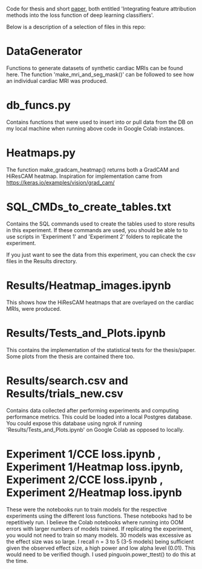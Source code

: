 Code for thesis and short [paper](https://jamescallanan.github.io/assets/ShortPaper.pdf), both entitled 'Integrating feature attribution methods into the loss function of deep learning classifiers'.

Below is a description of a selection of files in this repo:

# DataGenerator

Functions to generate datasets of synthetic cardiac MRIs can be found here.
The function 'make_mri_and_seg_mask()' can be followed to see how an individual cardiac MRI was produced.

# db_funcs.py

Contains functions that were used to insert into or pull data from the DB on my local machine when running above code in Google Colab instances.

# Heatmaps.py

The function make_gradcam_heatmap() returns both a GradCAM and HiResCAM heatmap. Inspiration for implementation came from https://keras.io/examples/vision/grad_cam/

# SQL_CMDs_to_create_tables.txt

Contains the SQL commands used to create the tables used to store results in this experiment. If these commands are used, you should be able to to use scripts in 'Experiment 1' and 'Experiment 2' folders to replicate the experiment.

If you just want to see the data from this experiment, you can check the csv files in the Results directory.

# Results/Heatmap_images.ipynb

This shows how the HiResCAM heatmaps that are overlayed on the cardiac MRIs, were produced.

# Results/Tests_and_Plots.ipynb

This contains the implementation of the statistical tests for the thesis/paper. Some plots from the thesis are contained there too.

# Results/search.csv and Results/trials_new.csv

Contains data collected after performing experiments and computing performance metrics. This could be loaded into a local Postgres database. You could expose this database using ngrok if running 'Results/Tests_and_Plots.ipynb' on Google Colab as opposed to locally.


# Experiment 1/CCE loss.ipynb , Experiment 1/Heatmap loss.ipynb, Experiment 2/CCE loss.ipynb , Experiment 2/Heatmap loss.ipynb
These were the notebooks run to train models for the respective experiments using the different loss functions. These notebooks had to be repetitively run. I believe the Colab notebooks where running into OOM errors with larger numbers of models trained. If replicating the experiment, you would not need to train so many models. 30 models was excessive as the effect size was so large. I recall n = 3 to 5 (3-5 models) being sufficient given the observed effect size, a high power and low alpha level (0.01). This would need to be verified though. I used pinguoin.power_ttest() to do this at the time.
